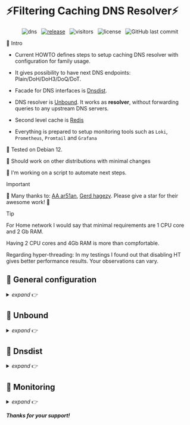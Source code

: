 # ⚡Filtering Caching DNS Resolver⚡

<div align="center">

![dns](https://img.shields.io/badge/-dns-D8BFD8?logo=unrealengine&logoColor=3a3a3d)
&nbsp;&nbsp;[![release](https://img.shields.io/github/v/release/ousatov-ua/dns?display_name=release&logo=rstudio&color=90EE90&logoColor=8FBC8F)](https://github.com/ousatov-ua/dns/releases/latest/)
&nbsp;&nbsp;![visitors](https://img.shields.io/endpoint?color=4883c2&label=visitors&logo=github&url=https%3A%2F%2Fhits.dwyl.com%2Fousatov-ua%2Fdns.json)
&nbsp;&nbsp;![license](https://img.shields.io/github/license/ousatov-ua/dns?color=CED8E1)
&nbsp;&nbsp;![GitHub last commit](https://img.shields.io/github/last-commit/ousatov-ua/dns)

</div>

🔸 Intro

* Current HOWTO defines steps to setup caching DNS resolver with configuration for family usage.

* It gives possibility to have next DNS endpoints: Plain/DoH/DoH3/DoQ/DoT.

* Facade for DNS interfaces is [Dnsdist](https://dnsdist.org/).

* DNS resolver is [Unbound](https://nlnetlabs.nl/projects/unbound/about/). It works as **resolver**, without forwarding queries to any upstream DNS servers. 

* Second level cache is [Redis](https://redis.io/)

* Everything is prepared to setup monitoring tools such as `Loki`, `Prometheus`, `Promtail` and `Grafana`

🔸 Tested on Debian 12.

🔸 Should work on other distributions with minimal changes

🔸 I'm working on a script to automate next steps.

> [!IMPORTANT]
> 🎉 Many thanks to: [AA ar51an](https://github.com/ar51an), [Gerd hagezy](https://github.com/hagezi). Please give a star for their awesome work! 🎉


> [!TIP]
> For Home network I would say that minimal requirements are 1 CPU core and 2 Gb RAM.
> 
> Having 2 CPU cores and 4Gb RAM is more than compfortable.
>
> Regarding hyper-threading: In my testings I found out that disabling HT gives better performance results. Your observations can vary.

## 🧰 General configuration
<details>
<summary><i>expand</i> 👉</summary>

#### 🔸 !!!Optional!!! IPv6 (just for FAQ)

* Edit `/etc/default/grub`, make sure that `ipv6.disable=1` is present, e.g.:

  ```sh
  GRUB_CMDLINE_LINUX="ipv6.disable=1"
  ```
* Run:

  ```sh
  sudo update-grub
  ```
* Reboot

#### 🔸 Limits and Sysctl

* Next steps are for optimizing/securing current environment. 

* Put content of `/etc/security/limits.conf` into your `limits.conf`

* Put content of `etc/sysctl.conf` into your `sysctl.conf`


#### 🔸 !!!Optional!!! Hyper-threading

* If you want HT disabled but you cannot disable it in BIOS, make sure that `nosmt` is present in `/etc/default/grub`, e.g.:
  
  ```sh
  GRUB_CMDLINE_LINUX="nosmt"
  ```
* Apply it:
  
  ```sh
  sudo update-grub
  ```

#### 🔸 !!!Optional!!! Tuned package

* Use `tuned` package for network latency optimizations:
  
  ```shell
  sudo apt install tuned
  sudo tuned-adm profile network-latency
  sudo reboot
  ```
#### 🔸 UFW

* Review current configuration of UFW:
  
  ```sh
  sudo ufw status
  ```

* To delete some particular rule run:
  
  ```shell
  sudo ufw status numbered
  sudo ufw delete <number>
  ```
* Verify that UFW has these configuration:
  
  ```shell
  sudo ufw allow 443
  sudo ufw limit 22/tcp
  ```

* If you want port `53` accessible to all:
  
  ```shell
  sudo ufw allow 53/udp
  ```

* For a specific IP address only:
  
  ```shell
  sudo ufw allow from <ip> proto udp to any port 53
  ```
* Apply rules:

  ```sh
  sudo ufw reload
  ```
</details>

## 🧰 Unbound
<details>
<summary><i>expand</i> 👉</summary>

#### 🔸 Install Unbound

* We need to compile it locally because default `Unbound` from `apt` does not include `cachedb` module.
* Even if you will not use `Redis` as Level 2 cache for `Unbound` I would anyway suggest to compile `Unbound` locally to have the latest version. 

```shell
wget https://github.com/NLnetLabs/unbound/archive/refs/tags/release-1.19.3.zip
unzip release-1.19.3.zip
cd release-1.19.3
sudo apt install bison flex libevent-dev libexpat1-dev libhiredis-dev libnghttp2-dev libprotobuf-c-dev libssl-dev libsystemd-dev protobuf-c-compiler python3-dev swig
```
* Compilation flags (I used next but you are free to specify any you want)
```shell
export CFLAGS="-Ofast -pipe -march=native -flto"
```

* Configure

```shell
./configure --prefix=/usr --includedir=\${prefix}/include --infodir=\${prefix}/share/info --mandir=\${prefix}/share/man --localstatedir=/var --runstatedir=/run --sysconfdir=/etc --with-chroot-dir= --with-dnstap-socket-path=/run/dnstap.sock --with-libevent --with-libhiredis --with-libnghttp2 --with-pidfile=/run/unbound.pid --with-pythonmodule --with-pyunbound --with-rootkey-file=/var/lib/unbound/root.key --disable-dependency-tracking --disable-flto --disable-maintainer-mode --disable-option-checking --disable-rpath --disable-silent-rules --enable-cachedb --enable-dnstap --enable-subnet --enable-systemd --enable-tfo-client --enable-tfo-server
```

> [!IMPORTANT]
> Maybe I'm doing something wrong with CFLAGS, but Makefile produced does not contain passed options via `export`.
> I did next to give options: edited `Makefile` generated and put gcc flags to `CFLAGS=...` defined there.

* Make and install

```shell
make
sudo make install
```

#### 🔸 Unbound and chroot 

* Unbound usually is running under chroot.

* Next steps usually are needed if Unbound is running under chroot, otherwise it will fail to create `*.sock` and `*.log` files.

```shell
sudo vim /etc/apparmor.d/local/usr.sbin.unbound
```

* Put next to this file

```shell
/var/log/unbound/unbound.log rw,
/var/unbound/run/unbound.sock rw,
```

* Apply it
```shell
sudo apparmor_parser -r /etc/apparmor.d/usr.sbin.unbound
```

#### 🔸 Create logging staff

```shell
sudo mkdir /var/log/unbound
sudo chown unbound:unbound /var/log/unbound
```
* Put file `/etc/logrotate.d/unbound` to `/etc/logrotate.d/`

#### 🔸 Unbound config

* Replace default configuration of Unbound with files from `/etc/unbound`.

* Review config, make appropriate changes for number of threads etc, default is 2 threads.
* Enable ipv6 if needed.
* Setup unbound-control:

```shell
sudo unbound-control-setup
```

#### 🔸 Root hints and key
* Setup `root.hints` and `root.key`

```shell
sudo apt install dns-root-data
sudo ln -s /usr/share/dns/root.key /var/lib/unbound/root.key
sudo ln -s /usr/share/dns/root.hints /var/lib/unbound/root.hints
```

#### 🔸 Unbound filters

* For DNS filtering put `update-conf.sh` into corresponding path

```shell
sudo chmod +x /opt/unbound/update-conf.sh
sudo mkdir /etc/unbound/rules
sudo sh /opt/unbound/update-conf.sh
```

* You can check which filters are used in `/etc/unbound/unbound.conf.d/server.conf` and `/opt/unbound/update-conf.sh`

#### 🔸 Unbound service
* Put `unbound-update-config.service` and `unbound-update-config.timer` in corresponding path.

```shell
sudo systemctl daemon-reload
sudo systemctl enable --now unbound-update-config.timer`
```

* Put `/etc/systemd/system/unbound.service` from repo.

#### 🔸 Redis

* Install Redis

```shell
sudo apt install redis-server
```

* Put `/etc/redis/redis.conf` from repo

```shell
sudo systemctl enable --now redis-server
```

#### 🔸 Running

* Now you should be able to run Unbound

```shell
sudo systemctl daemon-reload
sudo systemctl enable --now unbound.service
```
</details>

## 🧰 Dnsdist
<details>
<summary><i>expand</i> 👉</summary>

* Dnsdist is used as facade for Unbound: to give DoH/DoH3/DoT/DoQ

<details>
<summary><i>Installing using <b>apt</b></i> 👉</summary>
* Follow instructions for installing Dnsdist from their official site.
  
* Put `/etc/dnsdist/dnsdist.conf` from repo.

* `dnsdist.conf` contains DoH configuration where you can restrict access to it using custom url. Just replace `<some secret client id>` in that configurations with some unique combination.
You can specify as many such urls as you want, separating users. For Dot/DoQ there is no such configuration, but it is possible to configure if you are using wildcard certificate.

* !!!Optional!!! If you will use DoH/DoH3/DoT/DoQ put crt and pem to `/opt/lego` (edit `dnsdist.conf` to point to right directory, also certificate/key filenames)
</details>

<details>
<summary><i>Compiling locally</i> 👉</summary>

```shell
sudo apt install autoconf automake libedit-dev libsodium-dev libtool-bin \
pkg-config protobuf-compiler libnghttp2-dev libh2o-evloop-dev libluajit-5.1-dev \
libboost-all-dev libsystemd-dev libbpf-dev libclang-dev git cmake
```

* Install rust using script `/opt/install-rust.sh` from repo.
* Install `quiche` if you need DoH3/DoQ using `/opt/install-quiche.sh` from repo. Additionally I create symlink to `quiche` lib for accessibility:

```shell
sudo ln /usr/local/lib/libdnsdist-quiche.so /usr/lib/libdnsdist-quiche.so
```

* Export CFLAGS and CXXFLAGS if you want, I'm using next:

```shell
export CFLAGS="-Ofast -pipe -march=native -flto"
export CXXFLAGS="-Ofast -pipe -march=native -flto"
```
* Configure, make and install:

```shell
wget https://downloads.powerdns.com/releases/dnsdist-1.9.1.tar.bz2
tar xjf dnsdist-1.9.1.tar.bz2
cd dnsdist-1.9.1
./configure --enable-dns-over-tls --enable-dns-over-https --enable-dns-over-http3 --enable-dns-over-quic --with-systemd --with-quiche
make
sudo make install
```

* Copy generated `dnsdist.service` to `/etc/systemd/system` directory
* Copy `etc/dnsdist/dnsdist.conf` to `/usr/local/etc`. Please pay attention that there are DoH/DoH3/DoQ/DoT are configured, 
so you need to modify config to point to right certificate and private key or disable those interfaces.
* Create user `dnsdist:dnsdist` and give rights to config:

```shell
sudo chown root:dnsdist /usr/local/etc/dnsdist.conf
```
* Reload services and start dnsdist

```shell
sudo systemctl daemon-reload
```
</details>

* Generate key to access dnsdist's console:

```shell
sudo dnsdist
>makeKey()
```
* Copy key to dnsdist.conf as

```shell
setKey("<key from console>")
```
* Generate password for webServerConfig

```shell
>hashPassword("<your password>")
```

* Put it to config

* Start dnsdist

```shell
sudo systemtl enable --now dnsdist.service
```

</details>

## 🧰 Monitoring
<details>
<summary><i>expand</i> 👉</summary>


🔸 Follow next HOWTO

[unbound-dashboard](https://github.com/ar51an/unbound-dashboard) or forked one [unbound-dashboard-forked](https://github.com/ousatov-ua/unbound-dashboard)

[unbound-exporter](https://github.com/ar51an/unbound-exporter) or forked one [unbound-exporter-forked](https://github.com/ousatov-ua/unbound-exporter)

</details>



***Thanks for your support!***
